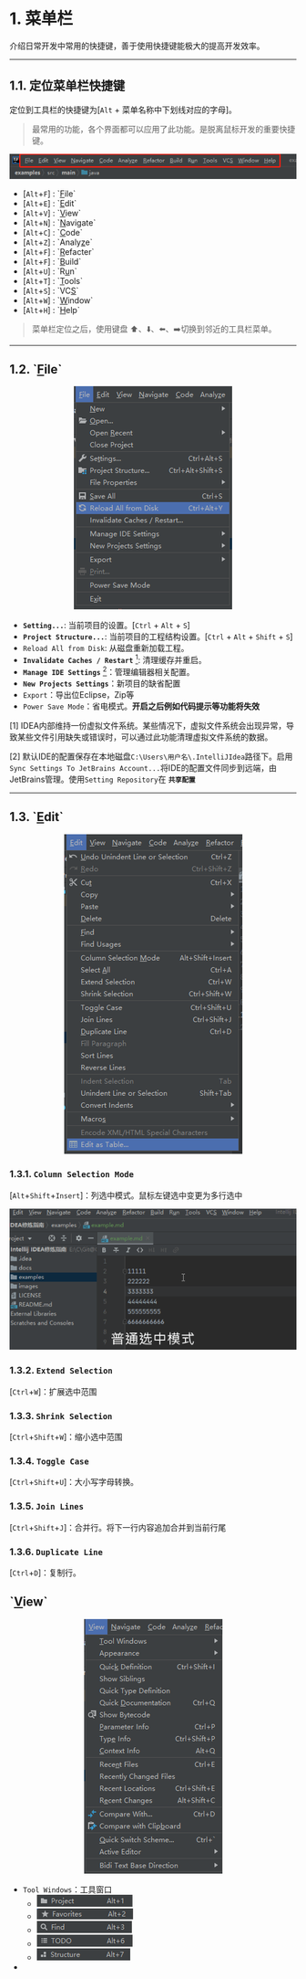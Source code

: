 # 1. 菜单栏

介绍日常开发中常用的快捷键，善于使用快捷键能极大的提高开发效率。

---
## 1.1. 定位菜单栏快捷键

定位到工具栏的快捷键为[`Alt` + 菜单名称中下划线对应的字母]。

> 最常用的功能，各个界面都可以应用了此功能。是脱离鼠标开发的重要快捷键。

<div align="center"><img src="./images/100/0.png" alt="图1"/></div>

* [`Alt`+`F`] : \`<u>F</u>ile\`
* [`Alt`+`E`] : \`<u>E</u>dit\`
* [`Alt`+`V`] : \`<u>V</u>iew\`
* [`Alt`+`N`] : \`<u>N</u>avigate\`
* [`Alt`+`C`] : \`<u>C</u>ode\`
* [`Alt`+`Z`] : \`Analy<u>z</u>e\`
* [`Alt`+`F`] : \`<u>R</u>efacter\`
* [`Alt`+`F`] : \`<u>B</u>uild\`
* [`Alt`+`U`] : \`R<u>u</u>n\`
* [`Alt`+`T`] : \`<u>T</u>ools\`
* [`Alt`+`S`] : \`VC<u>S</u>\`
* [`Alt`+`W`] : \`<u>W</u>indow\`
* [`Alt`+`H`] : \`<u>H</u>elp\`

> 菜单栏定位之后，使用键盘 :arrow_up:、:arrow_down:、:arrow_left:、:arrow_right:切换到邻近的工具栏菜单。

---
## 1.2. \`<u>F</u>ile\`

<div align="center"><img src="./images/100/1.png" alt="图1"/></div>

* **`Setting...`**: 当前项目的设置。[`Ctrl` + `Alt` + `S`]
* **`Project Structure...`**: 当前项目的工程结构设置。[`Ctrl` + `Alt` + `Shift` + `S`]
* `Reload All from Disk`: 从磁盘重新加载工程。
* **`Invalidate Caches / Restart`** [<sup>1</sup>](#refer-anchar-1): 清理缓存并重启。
* **`Manage IDE Settings`** [<sup>2</sup>](#refer-anchar-1)：管理编辑器相关配置。
* **`New Projects Settings`**：新项目的缺省配置
* `Export`：导出位Eclipse，Zip等
* `Power Save Mode`：省电模式。**开启之后例如代码提示等功能将失效**

<div id="refer-anchar-1"></div>
[1] IDEA内部维持一份虚拟文件系统。某些情况下，虚拟文件系统会出现异常，导致某些文件引用缺失或错误时，可以通过此功能清理虚拟文件系统的数据。

[2] 默认IDE的配置保存在本地磁盘`C:\Users\用户名\.IntelliJIdea`路径下。启用`Sync Settings To JetBrains Account...`将IDE的配置文件同步到远端，由JetBrains管理。使用`Setting Repository`在 **`共享配置`**

---
## 1.3. \`<u>E</u>dit\`
<div align="center"><img src="./images/100/2.png" alt="图1"/></div>

### 1.3.1. `Column Selection Mode`

[`Alt`+`Shift`+`Insert`]：列选中模式。鼠标左键选中变更为多行选中

<div align="center"><img src="./images/100/3.gif" alt="图1"/></div>


### 1.3.2. `Extend Selection`

[`Ctrl`+`W`]：扩展选中范围

### 1.3.3. `Shrink Selection`
[`Ctrl`+`Shift`+`W`]：缩小选中范围
### 1.3.4. `Toggle Case`
[`Ctrl`+`Shift`+`U`]：大小写字母转换。
### 1.3.5. `Join Lines`
[`Ctrl`+`Shift`+`J`]：合并行。将下一行内容追加合并到当前行尾
### 1.3.6. `Duplicate Line`
[`Ctrl`+`D`]：复制行。


## \`<u>V</u>iew\`

<div align="center"><img src="./images/100/5.png" alt="图1"/></div>

* `Tool Windows`：工具窗口
    - <img src="./images/100/6.png" alt="图1"/>
    - <img src="./images/100/7.png" alt="图1"/>
    - <img src="./images/100/8.png" alt="图1"/>
    - <img src="./images/100/9.png" alt="图1"/>
    - <img src="./images/100/10.png" alt="图1"/>
* 